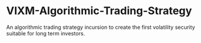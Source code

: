 # VIXM-Algorithmic-Trading-Strategy
An algorithmic trading strategy incursion to create the first volatility security suitable for long term investors.
